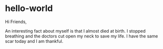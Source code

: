 # hello-world

Hi Friends,

  An interesting fact about myself is that I almost died at birth. I stopped breathing and the doctors cut open my neck to save my life. I have the same scar today and I am thankful.
